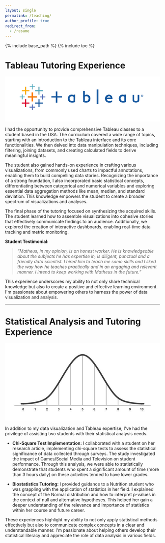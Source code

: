```yaml
---
layout: single
permalink: /teaching/
author_profile: true
redirect_from:
  - /resume
---
```


{% include base_path %}
{% include toc %}


# Tableau Tutoring Experience
![alt text](tableau2.png)

I had the opportunity to provide comprehensive Tableau classes to a student based in the USA. The curriculum covered a wide range of topics, starting with an introduction to the Tableau interface and its core functionalities. We then delved into data manipulation techniques, including filtering, joining datasets, and creating calculated fields to derive meaningful insights. 

The student also gained hands-on experience in crafting various visualizations, from commonly used charts to impactful annotations, enabling them to build compelling data stories. Recognizing the importance of a strong foundation, I also incorporated basic statistical concepts, differentiating between categorical and numerical variables and exploring essential data aggregation methods like mean, median, and standard deviation. This knowledge empowers the student to create a broader spectrum of visualizations and analyses.

The final phase of the tutoring focused on synthesizing the acquired skills. The student learned how to assemble visualizations into cohesive stories that effectively communicate findings to an audience. Additionally, we explored the creation of interactive dashboards, enabling real-time data tracking and metric monitoring.

**Student Testimonial:**

> *“Matheus, in my opinion, is an honest worker. He is knowledgeable about the subjects he has expertise in, is diligent, punctual and a friendly data scientist. I hired him to teach me some skills and I liked the way how he teaches practically and in an engaging and relevant manner. I intend to keep working with Matheus in the future.”*

This experience underscores my ability to not only share technical knowledge but also to create a positive and effective learning environment. I'm passionate about empowering others to harness the power of data visualization and analysis. 

_____

# Statistical Analysis and Tutoring Experience
![alt text](normal.png)

In addition to my data visualization and Tableau expertise, I've had the privilege of assisting two students with their statistical analysis needs.

* **Chi-Square Test Implementation:** I collaborated with a student on her research article, implementing chi-square tests to assess the statistical significance of data collected through surveys. The study investigated the impact of Games/Social Media and Television on student performance. Through this analysis, we were able to statistically demonstrate that students who spent a significant amount of time (more than 3 hours daily) on these activities tended to have lower grades.

* **Biostatistics Tutoring:** I provided guidance to a Nutrition student who was grappling with the application of statistics in her field. I explained the concept of the Normal distribution and how to interpret p-values in the context of null and alternative hypotheses. This helped her gain a deeper understanding of the relevance and importance of statistics within her course and future career.

These experiences highlight my ability to not only apply statistical methods effectively but also to communicate complex concepts in a clear and understandable manner. I'm passionate about helping others develop their statistical literacy and appreciate the role of data analysis in various fields. 

